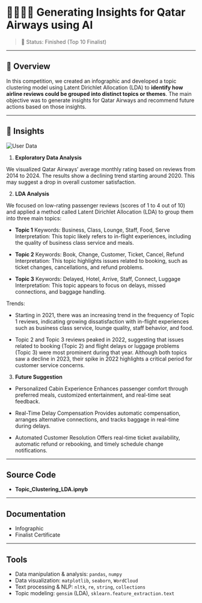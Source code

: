 # 👨‍👩‍👧‍👦 Generating Insights for Qatar Airways using AI

> 🚧 Status: Finished (Top 10 Finalist)

---

## 🧾 Overview

In this competition, we created an infographic and developed a topic clustering model using Latent Dirichlet Allocation (LDA) to **identify how airline reviews could be grouped into distinct topics or themes**. The main objective was to generate insights for Qatar Airways and recommend future actions based on those insights.

---

## 📃 Insights

![User Data](./documentation/FP-14_AI_KaryaInfografis_Deluna_page-0001.jpg) 


1. **Exploratory Data Analysis**

We visualized Qatar Airways’ average monthly rating based on reviews from 2014 to 2024. The results show a declining trend starting around 2020. This may suggest a drop in overall customer satisfaction.

2. **LDA Analysis**

We focused on low-rating passenger reviews (scores of 1 to 4 out of 10) and applied a method called Latent Dirichlet Allocation (LDA) to group them into three main topics:

- **Topic 1**
Keywords: Business, Class, Lounge, Staff, Food, Serve
Interpretation: This topic likely refers to in-flight experiences, including the quality of business class service and meals.

- **Topic 2**
Keywords: Book, Change, Customer, Ticket, Cancel, Refund
Interpretation: This topic highlights issues related to booking, such as ticket changes, cancellations, and refund problems.

- **Topic 3**
Keywords: Delayed, Hotel, Arrive, Staff, Connect, Luggage
Interpretation: This topic appears to focus on delays, missed connections, and baggage handling.

Trends:
- Starting in 2021, there was an increasing trend in the frequency of Topic 1 reviews, indicating growing dissatisfaction with in-flight experiences such as business class service, lounge quality, staff behavior, and food.

- Topic 2 and Topic 3 reviews peaked in 2022, suggesting that issues related to booking (Topic 2) and flight delays or luggage problems (Topic 3) were most prominent during that year. Although both topics saw a decline in 2023, their spike in 2022 highlights a critical period for customer service concerns.

3. **Future Suggestion**

- Personalized Cabin Experience
Enhances passenger comfort through preferred meals, customized entertainment, and real-time seat feedback.

- Real-Time Delay Compensation
Provides automatic compensation, arranges alternative connections, and tracks baggage in real-time during delays.

- Automated Customer Resolution
Offers real-time ticket availability, automatic refund or rebooking, and timely schedule change notifications.


---

## Source Code
- **Topic_Clustering_LDA.ipnyb**

---

## Documentation
- Infographic
- Finalist Certificate

---

## Tools
- Data manipulation & analysis: `pandas`, `numpy`
- Data visualization: `matplotlib`, `seaborn`, `WordCloud`
- Text processing & NLP: `nltk`, `re`, `string`, `collections`
- Topic modeling: `gensim` (LDA), `sklearn.feature_extraction.text`




